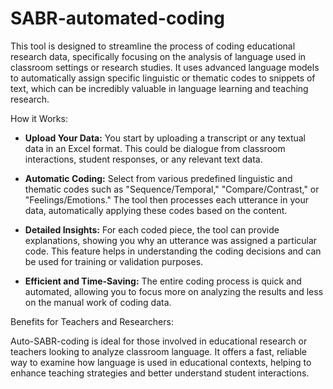# SABR-automated-coding

This tool is designed to streamline the process of coding educational research data, specifically focusing on the analysis of language used in classroom settings or research studies. It uses advanced language models to automatically assign specific linguistic or thematic codes to snippets of text, which can be incredibly valuable in language learning and teaching research.

How it Works:

* **Upload Your Data:** You start by uploading a transcript or any textual data in an Excel format. This could be dialogue from classroom interactions, student responses, or any relevant text data.

* **Automatic Coding:** Select from various predefined linguistic and thematic codes such as "Sequence/Temporal," "Compare/Contrast," or "Feelings/Emotions." The tool then processes each utterance in your data, automatically applying these codes based on the content.

* **Detailed Insights:** For each coded piece, the tool can provide explanations, showing you why an utterance was assigned a particular code. This feature helps in understanding the coding decisions and can be used for training or validation purposes.

* **Efficient and Time-Saving:** The entire coding process is quick and automated, allowing you to focus more on analyzing the results and less on the manual work of coding data.

Benefits for Teachers and Researchers:

Auto-SABR-coding is ideal for those involved in educational research or teachers looking to analyze classroom language. It offers a fast, reliable way to examine how language is used in educational contexts, helping to enhance teaching strategies and better understand student interactions.
